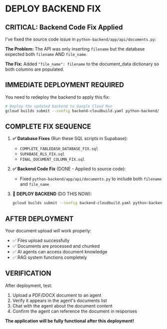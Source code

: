 # DEPLOY BACKEND FIX

## CRITICAL: Backend Code Fix Applied

I've fixed the source code issue in `python-backend/app/api/documents.py`:

**The Problem:** The API was only inserting `filename` but the database expected both `filename` AND `file_name`.

**The Fix:** Added `"file_name": filename` to the document_data dictionary so both columns are populated.

## IMMEDIATE DEPLOYMENT REQUIRED

You need to redeploy the backend to apply this fix:

```bash
# Deploy the updated backend to Google Cloud Run
gcloud builds submit --config backend-cloudbuild.yaml python-backend/
```

## COMPLETE FIX SEQUENCE

1. **✅ Database Fixes** (Run these SQL scripts in Supabase):
   - `COMPLETE_FABLEDASH_DATABASE_FIX.sql`
   - `SUPABASE_RLS_FIX.sql` 
   - `FINAL_DOCUMENT_COLUMN_FIX.sql`

2. **✅ Backend Code Fix** (DONE - Applied to source code):
   - Fixed `python-backend/app/api/documents.py` to include both `filename` and `file_name`

3. **🔄 DEPLOY BACKEND** (DO THIS NOW):
   ```bash
   gcloud builds submit --config backend-cloudbuild.yaml python-backend/
   ```

## AFTER DEPLOYMENT

Your document upload will work properly:
- ✅ Files upload successfully
- ✅ Documents are processed and chunked
- ✅ AI agents can access document knowledge
- ✅ RAG system functions completely

## VERIFICATION

After deployment, test:
1. Upload a PDF/DOCX document to an agent
2. Verify it appears in the agent's documents list
3. Chat with the agent about the document content
4. Confirm the agent can reference the document in responses

**The application will be fully functional after this deployment!**
